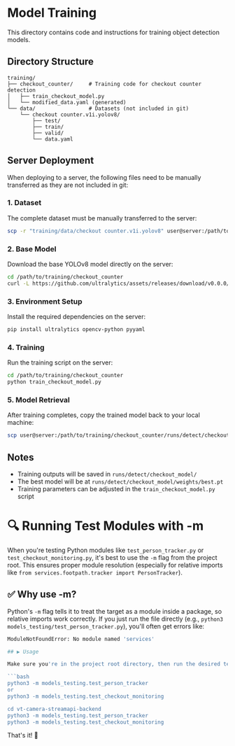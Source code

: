 # Model Training

This directory contains code and instructions for training object detection models.

## Directory Structure

```
training/
├── checkout_counter/     # Training code for checkout counter detection
│   ├── train_checkout_model.py
│   └── modified_data.yaml (generated)
└── data/                 # Datasets (not included in git)
    └── checkout counter.v1i.yolov8/
        ├── test/
        ├── train/
        ├── valid/
        └── data.yaml
```

## Server Deployment

When deploying to a server, the following files need to be manually transferred as they are not included in git:

### 1. Dataset
The complete dataset must be manually transferred to the server:
```bash
scp -r "training/data/checkout counter.v1i.yolov8" user@server:/path/to/training/data/
```

### 2. Base Model
Download the base YOLOv8 model directly on the server:
```bash
cd /path/to/training/checkout_counter
curl -L https://github.com/ultralytics/assets/releases/download/v0.0.0/yolov8s.pt -o yolov8s.pt
```

### 3. Environment Setup
Install the required dependencies on the server:
```bash
pip install ultralytics opencv-python pyyaml
```

### 4. Training
Run the training script on the server:
```bash
cd /path/to/training/checkout_counter
python train_checkout_model.py
```

### 5. Model Retrieval
After training completes, copy the trained model back to your local machine:
```bash
scp user@server:/path/to/training/checkout_counter/runs/detect/checkout_model/weights/best.pt ./local/path/
```

## Notes
- Training outputs will be saved in `runs/detect/checkout_model/`
- The best model will be at `runs/detect/checkout_model/weights/best.pt`
- Training parameters can be adjusted in the `train_checkout_model.py` script

# 🔍 Running Test Modules with -m

When you're testing Python modules like `test_person_tracker.py` or `test_checkout_monitoring.py`, it's best to use the `-m` flag from the project root. This ensures proper module resolution (especially for relative imports like `from services.footpath.tracker import PersonTracker`).

## ✅ Why use -m?
Python's `-m` flag tells it to treat the target as a module inside a package, so relative imports work correctly. If you just run the file directly (e.g., `python3 models_testing/test_person_tracker.py`), you'll often get errors like:

```bash
ModuleNotFoundError: No module named 'services'

## ▶️ Usage

Make sure you're in the project root directory, then run the desired test module like this:

```bash
python3 -m models_testing.test_person_tracker
or
python3 -m models_testing.test_checkout_monitoring

cd vt-camera-streamapi-backend
python3 -m models_testing.test_person_tracker
python3 -m models_testing.test_checkout_monitoring
```

That's it! 🚀
